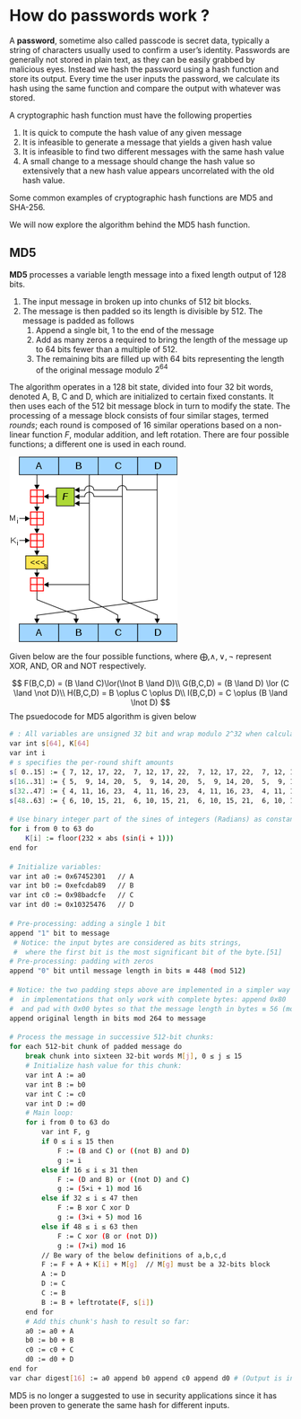 # How do passwords work ?

A **password**, sometime also called passcode is secret data, typically a string of characters usually used to confirm a user’s identity. Passwords are generally not stored in plain text, as they can be easily grabbed by malicious eyes. Instead we hash the password using a hash function and store its output. Every time the user inputs the password, we calculate its hash using the same function and compare the output with whatever was stored.

A cryptographic hash function must have the following properties

1. It is quick to compute the hash value of any given message
2. It is infeasible to generate a message that yields a given hash value
3. It is infeasible to find two different messages with the same hash value
4. A small change to a message should change the hash value so extensively that a new hash value appears uncorrelated with the old hash value.

Some common examples of cryptographic hash functions are MD5 and SHA-256.

We will now explore the algorithm behind the MD5 hash function.

## MD5

**MD5** processes a variable length message into a fixed length output of 128 bits.

1. The input message in broken up into chunks of 512 bit blocks.
2. The message is then padded so its length is divisible by 512.
   The message is padded as follows
   1. Append a single bit, 1 to the end of the message
   2. Add as many zeros a required to bring the length of the message up to 64 bits fewer than a multiple of 512.
   3. The remaining bits are filled up with 64 bits representing the length of the original message modulo $2^{64}$

The algorithm operates in a 128 bit state, divided into four 32 bit words, denoted A, B, C and D, which are initialized to certain fixed constants. It then uses each of the 512 bit message block in turn to modify the state. The processing of a message block consists of four similar stages, termed *rounds*; each round is composed of 16 similar operations based on a non-linear function *F*, modular addition, and left rotation. There are four possible functions; a different one is used in each round.

![img](Assets/300px-MD5_algorithm.svg.png)

Given below are the four possible functions, where $\bigoplus, \land,\lor,\lnot$ represent XOR, AND, OR and NOT respectively.

$$
F(B,C,D) = (B \land C)\lor(\lnot B \land D)\\
G(B,C,D) = (B \land D) \lor (C \land \not D)\\
H(B,C,D) = B \oplus C \oplus D\\
I(B,C,D) = C \oplus (B \land \lnot D)
$$
The psuedocode for MD5 algorithm is given below

```bash
# : All variables are unsigned 32 bit and wrap modulo 2^32 when calculating
var int s[64], K[64]
var int i
# s specifies the per-round shift amounts
s[ 0..15] := { 7, 12, 17, 22,  7, 12, 17, 22,  7, 12, 17, 22,  7, 12, 17, 22 }
s[16..31] := { 5,  9, 14, 20,  5,  9, 14, 20,  5,  9, 14, 20,  5,  9, 14, 20 }
s[32..47] := { 4, 11, 16, 23,  4, 11, 16, 23,  4, 11, 16, 23,  4, 11, 16, 23 }
s[48..63] := { 6, 10, 15, 21,  6, 10, 15, 21,  6, 10, 15, 21,  6, 10, 15, 21 }

# Use binary integer part of the sines of integers (Radians) as constants:
for i from 0 to 63 do
    K[i] := floor(232 × abs (sin(i + 1)))
end for

# Initialize variables:
var int a0 := 0x67452301   // A
var int b0 := 0xefcdab89   // B
var int c0 := 0x98badcfe   // C
var int d0 := 0x10325476   // D

# Pre-processing: adding a single 1 bit
append "1" bit to message    
 # Notice: the input bytes are considered as bits strings,
 #  where the first bit is the most significant bit of the byte.[51]
# Pre-processing: padding with zeros
append "0" bit until message length in bits ≡ 448 (mod 512)

# Notice: the two padding steps above are implemented in a simpler way
#  in implementations that only work with complete bytes: append 0x80
#  and pad with 0x00 bytes so that the message length in bytes ≡ 56 (mod 64).
append original length in bits mod 264 to message

# Process the message in successive 512-bit chunks:
for each 512-bit chunk of padded message do
    break chunk into sixteen 32-bit words M[j], 0 ≤ j ≤ 15
    # Initialize hash value for this chunk:
    var int A := a0
    var int B := b0
    var int C := c0
    var int D := d0
    # Main loop:
    for i from 0 to 63 do
        var int F, g
        if 0 ≤ i ≤ 15 then
            F := (B and C) or ((not B) and D)
            g := i
        else if 16 ≤ i ≤ 31 then
            F := (D and B) or ((not D) and C)
            g := (5×i + 1) mod 16
        else if 32 ≤ i ≤ 47 then
            F := B xor C xor D
            g := (3×i + 5) mod 16
        else if 48 ≤ i ≤ 63 then
            F := C xor (B or (not D))
            g := (7×i) mod 16
        // Be wary of the below definitions of a,b,c,d
        F := F + A + K[i] + M[g]  // M[g] must be a 32-bits block
        A := D
        D := C
        C := B
        B := B + leftrotate(F, s[i])
    end for
    # Add this chunk's hash to result so far:
    a0 := a0 + A
    b0 := b0 + B
    c0 := c0 + C
    d0 := d0 + D
end for
var char digest[16] := a0 append b0 append c0 append d0 # (Output is in little-endian)
```

MD5 is no longer a suggested to use in security applications since it has been proven to generate the same hash for different inputs. 